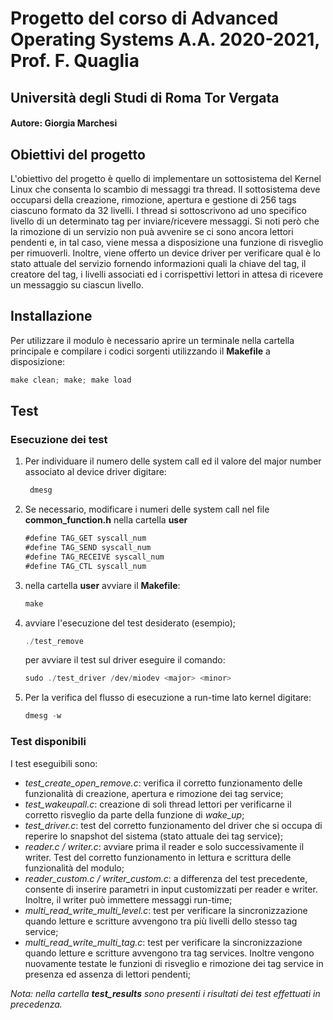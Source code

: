 # Progetto del corso di Advanced Operating Systems A.A. 2020-2021, Prof. F. Quaglia
## Università degli Studi di Roma Tor Vergata
#### Autore: Giorgia Marchesi

## Obiettivi del progetto
L'obiettivo del progetto è quello di implementare un sottosistema del Kernel Linux che consenta lo scambio di messaggi tra thread. Il sottosistema deve occuparsi della creazione, rimozione, apertura e gestione di 256 tags ciascuno formato da 32 livelli. 
I thread si sottoscrivono ad uno specifico livello di un determinato tag per inviare/ricevere messaggi. Si noti però che la rimozione di un servizio non puà avvenire se ci sono ancora lettori pendenti e, in tal caso,
viene messa a disposizione una funzione di risveglio per rimuoverli.
Inoltre, viene offerto un device driver per verificare qual è lo stato attuale del servizio fornendo informazioni quali la chiave del tag, il creatore del tag, i livelli associati ed i corrispettivi lettori in attesa di ricevere un messaggio su ciascun livello.

## Installazione
Per utilizzare il modulo è necessario aprire un terminale nella cartella principale e compilare i codici sorgenti utilizzando il **Makefile** a disposizione:
``` js
make clean; make; make load
```

## Test

### Esecuzione dei test
1. Per individuare il numero delle system call ed il valore del major number associato al device driver digitare:
    ```js
     dmesg 
   ```
   
2. Se necessario, modificare i numeri delle system call nel file **common_function.h** nella cartella **user**
     ``` js
    #define TAG_GET syscall_num
    #define TAG_SEND syscall_num
    #define TAG_RECEIVE syscall_num
    #define TAG_CTL syscall_num
    ```
3. nella cartella **user** avviare il **Makefile**:
    ``` js
    make 
   ```
4. avviare l'esecuzione del test desiderato (esempio);
    ``` js
    ./test_remove 
   ```
   per avviare il test sul driver eseguire il comando:
    ``` js
    sudo ./test_driver /dev/miodev <major> <minor> 
   ```
5. Per la verifica del flusso di esecuzione a run-time lato kernel digitare:
    ``` js
    dmesg -w 
    ```

### Test disponibili

I test eseguibili sono:

* *test_create_open_remove.c*: verifica il corretto funzionamento delle funzionalità di creazione, apertura e rimozione dei tag service;
* *test_wakeupall.c*: creazione di soli thread lettori per verificarne il corretto risveglio da parte della funzione di *wake_up*;
* *test_driver.c*: test del corretto funzionamento del driver che si occupa di reperire lo snapshot del sistema (stato attuale dei tag service);
* *reader.c / writer.c*: avviare prima il reader e solo successivamente il writer. Test del corretto funzionamento in lettura e scrittura delle funzionalità del modulo;
* *reader_custom.c / writer_custom.c*: a differenza del test precedente, consente di inserire parametri in input customizzati per reader e writer. Inoltre, il writer può immettere messaggi run-time;
* *multi_read_write_multi_level.c*: test per verificare la sincronizzazione quando letture e scritture avvengono tra più livelli dello stesso tag service;
* *multi_read_write_multi_tag.c*: test per verificare la sincronizzazione quando letture e scritture avvengono tra tag services. Inoltre vengono nuovamente testate le funzioni di risveglio e rimozione dei tag service in presenza ed assenza di lettori pendenti;

*Nota: nella cartella **test_results** sono presenti i risultati dei test effettuati in precedenza.*


